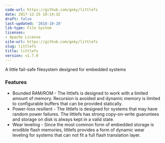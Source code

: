 ```yaml
---
code-url: https://github.com/geky/littlefs
date: 2017-12-25 19:14:32
draft: false
last-updated: '2018-10-20'
lib-type: File System
licenses:
- Apache License
site-url: https://github.com/geky/littlefs
slug: littlefs
title: littlefs
version: v1.7.0
---
```

A little fail-safe filesystem designed for embedded systems

<!--more-->

### Features
- Bounded RAM/ROM - The littlefs is designed to work with a limited amount of memory. Recursion is avoided and dynamic memory is limited to configurable buffers that can be provided statically.
- Power-loss resilient - The littlefs is designed for systems that may have random power failures. The littlefs has strong copy-on-write guaruntees and storage on disk is always kept in a valid state.
- Wear leveling - Since the most common form of embedded storage is erodible flash memories, littlefs provides a form of dynamic wear leveling for systems that can not fit a full flash translation layer.
